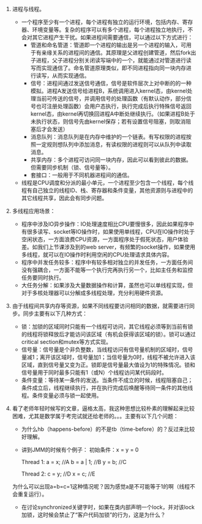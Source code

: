 1. 进程与线程。
    * 一个程序至少有一个进程，每个进程有独立的运行环境，包括内存、寄存器、环境变量等。复杂的程序可以有多个进程，每个进程独立地执行，不会对其它进程产生干扰。如果进程间需要通信，可以通过以下方式进行：
        + 管道和命名管道：管道即一个进程的输出是另一个进程的输入，可用于有亲缘关系的进程间的通信。其原理是父进程创建管道，然后fork出子进程，父子进程分别关闭读写端中的一个，就能通过对管道进行读写而实现通信了。命名管道原理类似，即不同进程指向同一块内存进行读写，从而实现通信。
        + 信号：进程间通过发送信号通信，信号是软件层次上对中断的的一种模拟。进程A发送信号给进程B，系统调用进入kernel态，由kernel处理当前可传送的信号，并调用信号的处理函数（有默认动作，部分信号也可注册处理函数）会用户态执行，执行完成后执行特殊信号返回kernel态，由kernel再切换回进程A中断处继续执行。（如果进程B处于未执行状态，则信号先由kernel保存；若有设置信号阻塞，则取消阻塞后才会发送）
        + 消息队列：消息队列是在内存中维护的一个链表。有写权限的进程按照一定规则想队列中添加消息，有读权限的进程则可以从队列中读取消息。
        + 共享内存：多个进程可访问同一块内存，因此可以看到彼此的数据。但需要同步机制（锁、信号量等）。
        + 套接口：一般用于不同机器进程间的通信。
    * 线程是CPU调度和分派的最小单元，一个进程至少包含一个线程，每个线程有自己独立的线程ID、栈、寄存器和条件变量，其他资源则与进程中的其它线程共享，因此会有同步问题。

2. 多线程应用场景：
    * 程序中涉及IO异步操作：IO处理速度相比CPU要慢很多，因此如果程序中有很多读写、socket等IO操作时，如果使用单线程，CPU在IO操作时处于空闲状态，一方面浪费CPU资源，一方面程序处于假死状态，用户体验差。如我们上节课涉及到的web server，有频繁的socket操作，如果使用多线程，就可以在IO操作时利用空闲的CPU处理请求具体内容。
    * 程序中并发任务较多：程序中有较多相对独立的并发任务，一方面任务间没有强耦合，一方面不能等一个执行完再执行另一个，比如主任务和监控任务要同时执行。
    * 大任务分解：如果涉及大量数据操作和计算，虽然也可以单线程实现，但对于多核处理器可以分解成多线程处理，充分利用硬件资源。

3. 由于线程间共享内存等资源，如果不同线程要访问相同的数据，就需要进行同步。同步主要有以下几种方式：
    * 锁：加锁的区域同时只能有一个线程可访问，其它线程必须等到当前有锁的线程将锁释放后才能访问该区域（有机会获得该区域的锁）。锁可以通过critical section和mutex等方式实现。
    * 信号量：信号量是个非负整数，当线程访问有信号量机制的区域时，信号量减1；离开该区域时，信号量加1；当信号量为0时，线程不被允许进入该区域，直到信号量又变为正。锁即是信号量最大值设为1的特殊情况。锁和信号量用于同时最多只能有1（或N）个线程访问某代码段时。
    * 条件变量：等待某一条件的发送。当条件不成立的时候，线程阻塞自己；条件成立后，线程继续执行，并在执行完成后唤醒等待同一条件的其他线程。条件变量必须与锁一起使用。

4. 看了老师年轻时候写的文章，逼格太高，我这种思想比较朴素的理解起来比较困难，尤其是数学属于考完试就还给老师的。。。主要有以下几个问题：
    * 为什么hb（happens-before）的不是tb（time-before）的？反过来比较好理解。
    * 讲到JMM的时候有个例子：
    初始条件：x = y = 0

        Thread 1:
        a = x;  //A
        b = a | 1;  //B
        y = b;  //C

        Thread 2:
        c = y;  //D
        x = c;  //E

    为什么可以出现a=b=c=1这种情况呢？因为感觉a是不可能等于1的啊（线程不会重复运行）。
    * 在讨论synchronized关键字时，如果在类内部声明一个lock，并对该lock加锁，这时候会禁止了“客户代码加锁”的行为，这是为什么？
